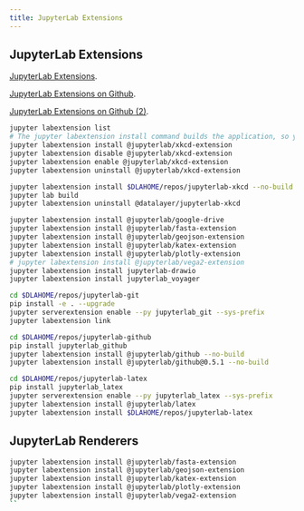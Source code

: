 ```yaml
---
title: JupyterLab Extensions
---
```


## JupyterLab Extensions

[JupyterLab Extensions](https://jupyterlab.readthedocs.io/en/latest/user/extensions.html).

[JupyterLab Extensions on Github](https://github.com/topics/jupyterlab-extension).

[JupyterLab Extensions on Github (2)](https://github.com/search?utf8=%E2%9C%93&q=topic%3Ajupyterlab-extension&type=Repositories).

```bash
jupyter labextension list
# The jupyter labextension install command builds the application, so you do not need to call build.
jupyter labextension install @jupyterlab/xkcd-extension
jupyter labextension disable @jupyterlab/xkcd-extension
jupyter labextension enable @jupyterlab/xkcd-extension
jupyter labextension uninstall @jupyterlab/xkcd-extension
```

```bash
jupyter labextension install $DLAHOME/repos/jupyterlab-xkcd --no-build
jupyter lab build
jupyter labextension uninstall @datalayer/jupyterlab-xkcd
```

```bash
jupyter labextension install @jupyterlab/google-drive
jupyter labextension install @jupyterlab/fasta-extension
jupyter labextension install @jupyterlab/geojson-extension
jupyter labextension install @jupyterlab/katex-extension
jupyter labextension install @jupyterlab/plotly-extension
# jupyter labextension install @jupyterlab/vega2-extension
jupyter labextension install jupyterlab-drawio
jupyter labextension install jupyterlab_voyager
```

```bash
cd $DLAHOME/repos/jupyterlab-git
pip install -e . --upgrade
jupyter serverextension enable --py jupyterlab_git --sys-prefix
jupyter labextension link
```

```bash
cd $DLAHOME/repos/jupyterlab-github
pip install jupyterlab_github
jupyter labextension install @jupyterlab/github --no-build
jupyter labextension install @jupyterlab/github@0.5.1 --no-build
```

```bash
cd $DLAHOME/repos/jupyterlab-latex
pip install jupyterlab_latex
jupyter serverextension enable --py jupyterlab_latex --sys-prefix
jupyter labextension install @jupyterlab/latex
jupyter labextension install $DLAHOME/repos/jupyterlab-latex
```

## JupyterLab Renderers

```bash
jupyter labextension install @jupyterlab/fasta-extension
jupyter labextension install @jupyterlab/geojson-extension
jupyter labextension install @jupyterlab/katex-extension
jupyter labextension install @jupyterlab/plotly-extension
jupyter labextension install @jupyterlab/vega2-extension
``

